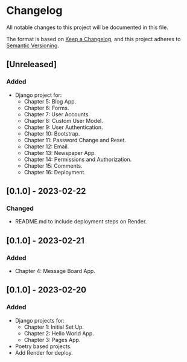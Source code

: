 # Changelog

All notable changes to this project will be documented in this file.

The format is based on [Keep a Changelog](https://keepachangelog.com/en/1.0.0/),
and this project adheres to [Semantic Versioning](https://semver.org/spec/v2.0.0.html).

## [Unreleased]

### Added 

- Django project for:
  - Chapter 5: Blog App.
  - Chapter 6: Forms.
  - Chapter 7: User Accounts.
  - Chapter 8: Custom User Model.
  - Chapter 9: User Authentication.
  - Chapter 10: Bootstrap.
  - Chapter 11: Password Change and Reset.
  - Chapter 12: Email.
  - Chapter 13: Newspaper App.
  - Chapter 14: Permissions and Authorization.
  - Chapter 15: Comments.
  - Chapter 16: Deployment.

## [0.1.0] - 2023-02-22

### Changed

- README.md to include deployment steps on Render.

## [0.1.0] - 2023-02-21

### Added

- Chapter 4: Message Board App.

## [0.1.0] - 2023-02-20

### Added

- Django projects for:
  - Chapter 1: Initial Set Up.
  - Chapter 2: Hello World App.
  - Chapter 3: Pages App.
- Poetry based projects.
- Add Render for deploy.